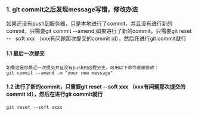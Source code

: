 ### 1. git commit之后发现message写错，修改办法
  如果还没有push到服务器，只是本地进行了commit，并且没有进行新的commit，只需要git commit --amend;如果进行了新的commit，只需要git reset --    soft xxx （xxx有问题那次提交的commit id），然后在进行git commit就行
#### 1.1 最后一次提交
```
如果这是你最近一次提交并且没有push到远程分支，可用以下命令直接修改：
git commit --amend -m "your new message"
```
#### 1.2 进行了新的commit，只需要git reset --soft xxx （xxx有问题那次提交的commit id），然后在进行git commit就行
```
git reset --soft xxxx
```
